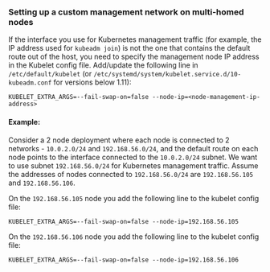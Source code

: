 ### Setting up a custom management network on multi-homed nodes

If the interface you use for Kubernetes management traffic (for example, the
IP address used for `kubeadm join`) is not the one that contains the default
route out of the host, you need to specify the management node IP address in
the Kubelet config file. Add/update the following line in
`/etc/default/kubelet` (or `/etc/systemd/system/kubelet.service.d/10-kubeadm.conf` for versions below 1.11):
```
KUBELET_EXTRA_ARGS=--fail-swap-on=false --node-ip=<node-management-ip-address>
```
#### Example:
Consider a 2 node deployment where each node is connected to 2 networks -
`10.0.2.0/24` and `192.168.56.0/24`, and the default route on each node points
to the interface connected to the `10.0.2.0/24` subnet. We want to use subnet
`192.168.56.0/24` for Kubernetes management traffic. Assume the addresses of
nodes connected to `192.168.56.0/24` are `192.168.56.105` and `192.168.56.106`.

On the `192.168.56.105` node you add the following line to the kubelet config file:
```
KUBELET_EXTRA_ARGS=--fail-swap-on=false --node-ip=192.168.56.105
```
On the `192.168.56.106` node you add the following line to the kubelet config file:
```
KUBELET_EXTRA_ARGS=--fail-swap-on=false --node-ip=192.168.56.106
```

